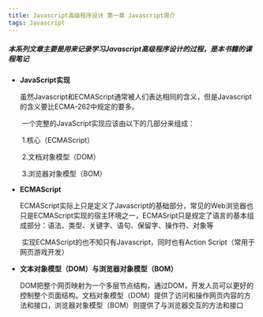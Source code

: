 ```yaml
---
title: Javascript高级程序设计 第一章 Javascript简介
tags: Javascript
---
```

##### 本系列文章主要是用来记录学习Javascript高级程序设计的过程，是本书籍的课程笔记
<!--more-->

- **JavaScript实现**

  ​		虽然Javascript和ECMAScript通常被人们表达相同的含义，但是Javascript的含义要比ECMA-262中规定的要多。

  ​		一个完整的JavaScript实现应该由以下的几部分来组成：

  ​				1.核心（ECMAScript）

  ​				2.文档对象模型（DOM）

  ​				3.浏览器对象模型（BOM）

- **ECMAScript**

  ​		ECMAScript实际上只是定义了Javascript的基础部分，常见的Web浏览器也只是ECMAScript实现的宿主环境之一，ECMASript只是规定了语言的基本组成部分：语法、类型、关键字、语句、保留字、操作符、对象等

  ​		实现ECMAScript的也不知只有Javascript，同时也有Action Script（常用于网页游戏开发）

- **文本对象模型（DOM）与浏览器对象模型（BOM）**

  ​		DOM把整个网页映射为一个多层节点结构，通过DOM，开发人员可以更好的控制整个页面结构。文档对象模型（DOM）提供了访问和操作网页内容的方法和接口，浏览器对象模型（BOM）则提供了与浏览器交互的方法和接口

